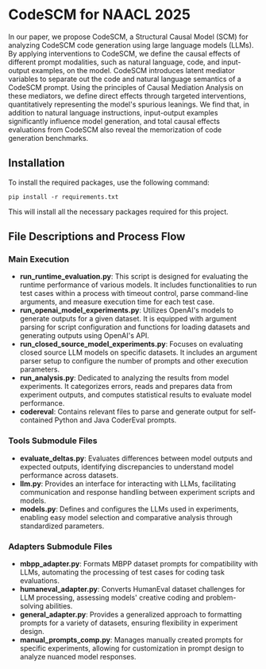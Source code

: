 # CodeSCM for NAACL 2025

In our paper, we propose CodeSCM, a Structural Causal Model (SCM) for analyzing CodeSCM code generation using large language models (LLMs). By applying interventions to CodeSCM, we define the causal effects of different prompt modalities, such as natural language, code, and input-output examples, on the model. CodeSCM introduces latent mediator variables to separate out the code and natural language semantics of a CodeSCM prompt. Using the principles of Causal Mediation Analysis on these mediators, we define direct effects through targeted interventions, quantitatively representing the model's spurious leanings. We find that, in addition to natural language instructions, input-output examples significantly influence model generation, and total causal effects evaluations from CodeSCM also reveal the memorization of code generation benchmarks.


## Installation

To install the required packages, use the following command:

```pip install -r requirements.txt```

This will install all the necessary packages required for this project.

## File Descriptions and Process Flow

### Main Execution
- **run_runtime_evaluation.py**: This script is designed for evaluating the runtime performance of various models. It includes functionalities to run test cases within a process with timeout control, parse command-line arguments, and measure execution time for each test case.
- **run_openai_model_experiments.py**: Utilizes OpenAI's models to generate outputs for a given dataset. It is equipped with argument parsing for script configuration and functions for loading datasets and generating outputs using OpenAI's API.
- **run_closed_source_model_experiments.py**: Focuses on evaluating closed source LLM models on specific datasets. It includes an argument parser setup to configure the number of prompts and other execution parameters.
- **run_analysis.py**: Dedicated to analyzing the results from model experiments. It categorizes errors, reads and prepares data from experiment outputs, and computes statistical results to evaluate model performance.
- **codereval**: Contains relevant files to parse and generate output for self-contained Python and Java CoderEval prompts.

### Tools Submodule Files
- **evaluate_deltas.py**: Evaluates differences between model outputs and expected outputs, identifying discrepancies to understand model performance across datasets.
- **llm.py**: Provides an interface for interacting with LLMs, facilitating communication and response handling between experiment scripts and models.
- **models.py**: Defines and configures the LLMs used in experiments, enabling easy model selection and comparative analysis through standardized parameters.

### Adapters Submodule Files
- **mbpp_adapter.py**: Formats MBPP dataset prompts for compatibility with LLMs, automating the processing of test cases for coding task evaluations.
- **humaneval_adapter.py**: Converts HumanEval dataset challenges for LLM processing, assessing models' creative coding and problem-solving abilities.
- **general_adapter.py**: Provides a generalized approach to formatting prompts for a variety of datasets, ensuring flexibility in experiment design.
- **manual_prompts_comp.py**: Manages manually created prompts for specific experiments, allowing for customization in prompt design to analyze nuanced model responses.
